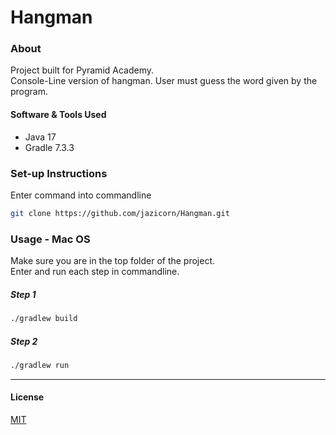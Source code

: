 # Hangman

### About

Project built for Pyramid Academy.<br>
Console-Line version of hangman. User must guess the word given by the program. 

#### Software & Tools Used

- Java 17
- Gradle 7.3.3

### Set-up Instructions

Enter command into commandline

```bash
git clone https://github.com/jazicorn/Hangman.git
```

### Usage - Mac OS
Make sure you are in the top folder of the project. <br>
Enter and run each step in commandline.

##### Step 1
```bash
./gradlew build 
```

##### Step 2
```bash
./gradlew run
```

<hr />

#### License
[MIT](https://choosealicense.com/licenses/mit/)